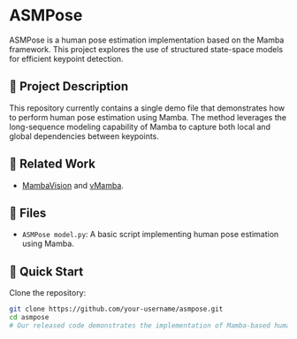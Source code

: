 # ASMPose

ASMPose is a human pose estimation implementation based on the Mamba framework. This project explores the use of structured state-space models for efficient keypoint detection.

## 📄 Project Description

This repository currently contains a single demo file that demonstrates how to perform human pose estimation using Mamba. The method leverages the long-sequence modeling capability of Mamba to capture both local and global dependencies between keypoints.

## 🔗 Related Work

- [MambaVision](https://github.com/NVlabs/MambaVision) and [vMamba](https://github.com/MzeroMiko/VMamba).

## 📁 Files

- `ASMPose model.py`: A basic script implementing human pose estimation using Mamba.

## 🚀 Quick Start

   Clone the repository:
   ```bash
   git clone https://github.com/your-username/asmpose.git
   cd asmpose
# Our released code demonstrates the implementation of Mamba-based human pose estimation, including detailed designs of the proposed modules.
